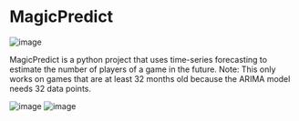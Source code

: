 # MagicPredict

![image](https://user-images.githubusercontent.com/79756986/156198136-0d46677e-4dfb-43ee-abda-44dad58f74a0.png)

MagicPredict is a python project that uses time-series forecasting to estimate the number of players of a game in the future.
Note: This only works on games that are at least 32 months old because the ARIMA model needs 32 data points.

![image](https://user-images.githubusercontent.com/79756986/156199660-044035b4-efd0-486b-b4fb-a7580fb91978.png)
![image](https://user-images.githubusercontent.com/79756986/156200474-be54cbe2-934e-42b4-80ed-b5fab5d3c0b1.png)

